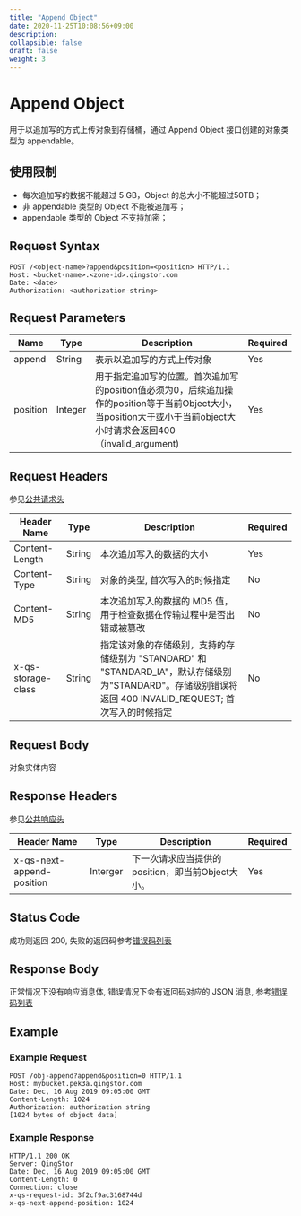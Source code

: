 ```yaml
---
title: "Append Object"
date: 2020-11-25T10:08:56+09:00
description:
collapsible: false
draft: false
weight: 3
---
```


# Append Object

用于以追加写的方式上传对象到存储桶，通过 Append Object 接口创建的对象类型为 appendable。

## 使用限制

- 每次追加写的数据不能超过 5 GB，Object 的总大小不能超过50TB；
- 非 appendable 类型的 Object 不能被追加写；
- appendable 类型的 Object 不支持加密；

## Request Syntax

```http
POST /<object-name>?append&position=<position> HTTP/1.1
Host: <bucket-name>.<zone-id>.qingstor.com
Date: <date>
Authorization: <authorization-string>
```

## Request Parameters

| Name     | Type    | Description                                                  | Required |
| -------- | ------- | ------------------------------------------------------------ | -------- |
| append   | String  | 表示以追加写的方式上传对象                                       | Yes      |
| position | Integer | 用于指定追加写的位置。首次追加写的position值必须为0，后续追加操作的position等于当前Object大小，当position大于或小于当前object大小时请求会返回400（invalid_argument) | Yes      |

## Request Headers

参见[公共请求头](../common/common_header.html#请求头字段-request-header)

| Header Name        | Type   | Description                                                  | Required |
| ------------------ | ------ | ------------------------------------------------------------ | -------- |
| Content-Length     | String | 本次追加写入的数据的大小                                        | Yes      |
| Content-Type       | String | 对象的类型, 首次写入的时候指定                                   | No       |
| Content-MD5 	     | String |	本次追加写入的数据的 MD5 值，用于检查数据在传输过程中是否出错或被篡改 | No       |
| x-qs-storage-class | String | 指定该对象的存储级别，支持的存储级别为 "STANDARD" 和 "STANDARD_IA"，默认存储级别为"STANDARD"。存储级别错误将返回 400 INVALID_REQUEST; 首次写入的时候指定 | No       |

## Request Body

对象实体内容

## Response Headers

参见[公共响应头](../../common/common_header.html#响应头字段-request-header)

| Header Name               | Type     | Description                                      | Required |
| ------------------------- | -------- | ------------------------------------------------ | -------- |
| x-qs-next-append-position | Interger | 下一次请求应当提供的position，即当前Object大小。 | Yes      |

## Status Code

成功则返回 200, 失败的返回码参考[错误码列表](../common/error_code.html)

## Response Body

正常情况下没有响应消息体, 错误情况下会有返回码对应的 JSON 消息, 参考[错误码列表](../common/error_code.html)

## Example

### Example Request

```http
POST /obj-append?append&position=0 HTTP/1.1
Host: mybucket.pek3a.qingstor.com
Date: Dec, 16 Aug 2019 09:05:00 GMT
Content-Length: 1024
Authorization: authorization string
[1024 bytes of object data]
```

### Example Response

```http
HTTP/1.1 200 OK
Server: QingStor
Date: Dec, 16 Aug 2019 09:05:00 GMT
Content-Length: 0
Connection: close
x-qs-request-id: 3f2cf9ac3168744d
x-qs-next-append-position: 1024
```
